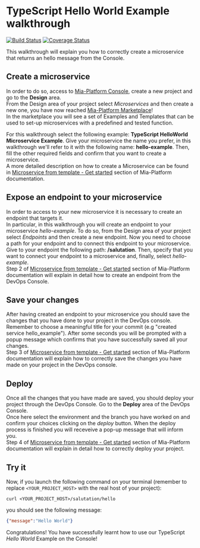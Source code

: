 # TypeScript Hello World Example walkthrough

[![Build Status][github-actions-svg]][github-actions]
[![Coverage Status][coverall-svg]][coverall-io]

This walkthrough will explain you how to correctly create a microservice that returns an hello message from the Console.

## Create a microservice

In order to do so, access to [Mia-Platform Console](https://console.cloud.mia-platform.eu/login), create a new project and go to the **Design** area.  
From the Design area of your project select _Microservices_ and then create a new one, you have now reached [Mia-Platform Marketplace](https://docs.mia-platform.eu/docs/marketplace/overview_marketplace)!  
In the marketplace you will see a set of Examples and Templates that can be used to set-up microservices with a predefined and tested function.  

For this walkthrough select the following example: **TypeScript HelloWorld Microservice Example**.
Give your microservice the name you prefer, in this walkthrough we'll refer to it with the following name: **hello-example**. Then, fill the other required fields and confirm that you want to create a microservice.  
A more detailed description on how to create a Microservice can be found in [Microservice from template - Get started](https://docs.mia-platform.eu/docs/development_suite/api-console/api-design/custom_microservice_get_started#1-microservice-creation) section of Mia-Platform documentation.

## Expose an endpoint to your microservice

In order to access to your new microservice it is necessary to create an endpoint that targets it.  
In particular, in this walkthrough you will create an endpoint to your microservice *hello-example*. To do so, from the Design area of your project select _Endpoints_ and then create a new endpoint.
Now you need to choose a path for your endpoint and to connect this endpoint to your microservice. Give to your endpoint the following path: **/salutation**. Then, specify that you want to connect your endpoint to a microservice and, finally, select *hello-example*.  
Step 2 of [Microservice from template - Get started](https://docs.mia-platform.eu/docs/development_suite/api-console/api-design/custom_microservice_get_started#2-creating-the-endpoint) section of Mia-Platform documentation will explain in detail how to create an endpoint from the DevOps Console.

## Save your changes

After having created an endpoint to your microservice you should save the changes that you have done to your project in the DevOps console.  
Remember to choose a meaningful title for your commit (e.g "created service hello_example"). After some seconds you will be prompted with a popup message which confirms that you have successfully saved all your changes.  
Step 3 of [Microservice from template - Get started](https://docs.mia-platform.eu/docs/development_suite/api-console/api-design/custom_microservice_get_started#3-save-the-project) section of Mia-Platform documentation will explain how to correctly save the changes you have made on your project in the DevOps console.

## Deploy

Once all the changes that you have made are saved, you should deploy your project through the DevOps Console. Go to the **Deploy** area of the DevOps Console.  
Once here select the environment and the branch you have worked on and confirm your choices clicking on the *deploy* button. When the deploy process is finished you will receveive a pop-up message that will inform you.  
Step 4 of [Microservice from template - Get started](https://docs.mia-platform.eu/docs/development_suite/api-console/api-design/custom_microservice_get_started#4-deploy-the-project-through-the-api-console) section of Mia-Platform documentation will explain in detail how to correctly deploy your project.

## Try it

Now, if you launch the following command on your terminal (remember to replace `<YOUR_PROJECT_HOST>` with the real host of your project):

```shell
curl <YOUR_PROJECT_HOST>/salutation/hello
```

you should see the following message:

```json
{"message":"Hello World"}
```

Congratulations! You have successfully learnt how to use our TypeScript _Hello World_ Example on the Console!

[github-actions]: https://github.com/mia-platform-marketplace/Typescript-LC39-Hello-World-Example/actions
[github-actions-svg]: https://github.com/mia-platform-marketplace/Typescript-LC39-Hello-World-Example/workflows/Node.js%20CI/badge.svg
[coverall-svg]: https://coveralls.io/repos/github/mia-platform-marketplace/Typescript-LC39-Hello-World-Example/badge.svg?branch=master
[coverall-io]: https://coveralls.io/github/mia-platform-marketplace/Typescript-LC39-Hello-World-Example?branch=master

